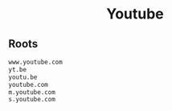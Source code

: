 


<h1 align="center">Youtube</h1>  


## Roots


```html
www.youtube.com
yt.be
youtu.be
youtube.com
m.youtube.com
s.youtube.com
```  

<br>
